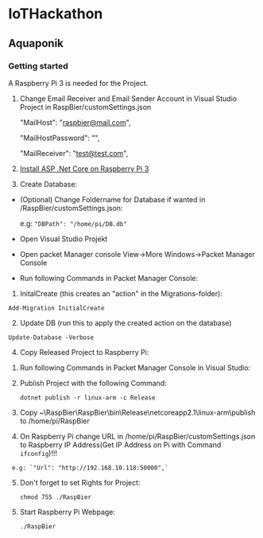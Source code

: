 # IoTHackathon

## Aquaponik

### Getting started

A Raspberry Pi 3 is needed for the Project.

1. Change Email Receiver and Email Sender Account in Visual Studio Project in RaspBier/customSettings.json

	"MailHost": "raspbier@mail.com",
	 
	"MailHostPassword": "<insert hostmail Password>",
	 
	"MailReceiver": "test@test.com",

2. [Install ASP .Net Core on Raspberry Pi 3](https://github.com/dotnet/core/blob/master/samples/RaspberryPiInstructions.md#linux)
3. Create Database:

  * (Optional) Change Foldername for Database if wanted in /RaspBier/customSettings.json:
	 
	 e.g: `"DBPath": "/home/pi/DB.db"`
	 
  * Open Visual Studio Projekt
  * Open packet Manager console View->More Windows->Packet Manager Console
  * Run following Commands in Packet Manager Console:
  1. InitalCreate (this creates an "action" in the Migrations-folder):
    
	Add-Migration InitialCreate
	
  2. Update DB (run this to apply the created action on the database)

	Update-Database -Verbose

[//]: # (End List)

4. Copy Released Project to Raspberry Pi:

[//]: # (End List)
  
  1. Run following Commands in Packet Manager Console in Visual Studio:
	
  2. Publish Project with the following Command:

     `dotnet publish -r linux-arm -c Release`

  3. Copy ~\RaspBier\RaspBier\bin\Release\netcoreapp2.1\linux-arm\publish to /home/pi/RaspBier

  4.  On Raspberry Pi change URL in /home/pi/RaspBier/customSettings.json to Raspberry IP Address(Get IP Address on Pi with Command `ifconfig`)!!!

     e.g: `"Url": "http://192.168.10.118:50000",`

  5. Don't forget to set Rights for Project:

     `chmod 755 ./RaspBier`
	
[//]: # (End List)
	
5. Start Raspberry Pi Webpage:

     `./RaspBier`
	